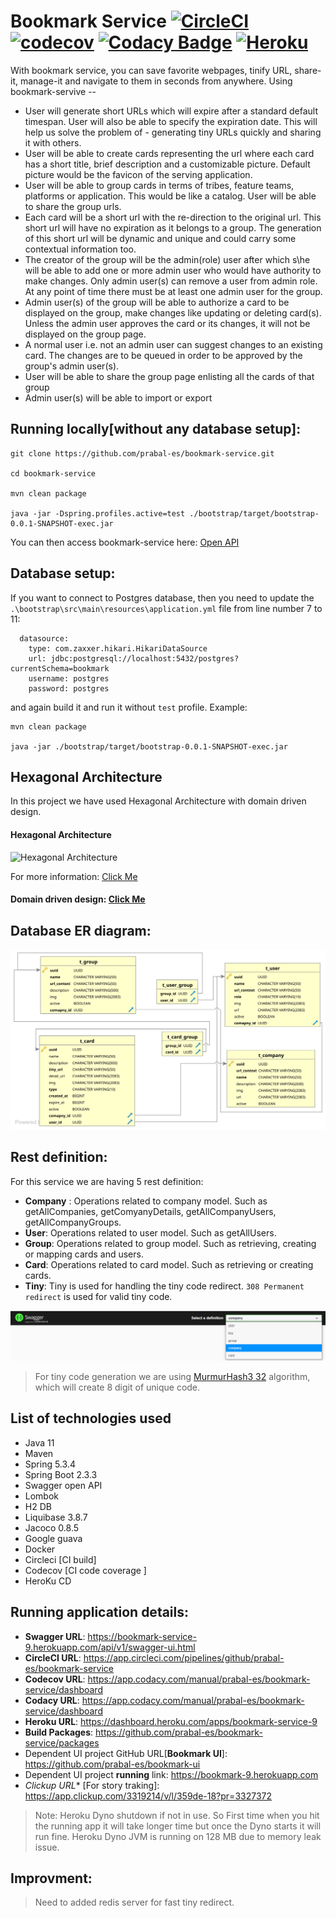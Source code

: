 # Bookmark Service [![CircleCI](https://circleci.com/gh/prabal-es/bookmark-service.svg?style=svg&circle-token=e230712c1d302f0dfbc0bbfccd5a6300457f5f73)](https://circleci.com/gh/prabal-es/bookmark-service) [![codecov](https://codecov.io/gh/prabal-es/bookmark-service/branch/master/graph/badge.svg?token=5FF8ZIXH7F)](https://codecov.io/gh/prabal-es/bookmark-service) [![Codacy Badge](https://app.codacy.com/project/badge/Grade/ad7b78fe92664402a84512aca3e27b15)](https://www.codacy.com?utm_source=github.com&amp;utm_medium=referral&amp;utm_content=prabal-es/bookmark-service&amp;utm_campaign=Badge_Grade) [![Heroku](https://heroku-badge.herokuapp.com/?app=heroku-badge)](https://bookmark-service-9.herokuapp.com/api/v1/swagger-ui.html)

With bookmark service, you can save favorite webpages, tinify URL, share-it, manage-it and navigate to them in seconds from anywhere. Using bookmark-servive --
- User will generate short URLs which will expire after a standard default timespan. User will also be able to specify the expiration date. This will help us solve the problem of - generating tiny URLs quickly and sharing it with others.
- User will be able to create cards representing the url where each card has a short title, brief description and a customizable picture. Default picture would be the favicon of the serving application.
- User will be able to group cards in terms of tribes, feature teams, platforms or application. This would be like a catalog. User will be able to share the group urls.
- Each card will be a short url with the re-direction to the original url. This short url will have no expiration as it belongs to a group. The generation of this short url will be dynamic and unique and could carry some contextual information too.
- The creator of the group will be the admin(role) user after which s\he will be able to add one or more admin user who would have authority to make changes. Only admin user(s) can remove a user from admin role. At any point of time there must be at least one admin user for the group.
- Admin user(s) of the group will be able to authorize a card to be displayed on the group, make changes like updating or deleting card(s). Unless the admin user approves the card or its changes, it will not be displayed on the group page.
- A normal user i.e. not an admin user can suggest changes to an existing card. The changes are to be queued in order to be approved by the group's admin user(s).
- User will be able to share the group page enlisting all the cards of that group
- Admin user(s) will be able to import or export

## Running locally[without any database setup]:
```
git clone https://github.com/prabal-es/bookmark-service.git

cd bookmark-service

mvn clean package

java -jar -Dspring.profiles.active=test ./bootstrap/target/bootstrap-0.0.1-SNAPSHOT-exec.jar

```
You can then access bookmark-service here: [Open API](http://localhost:8080/api/v1/swagger-ui.html)

## Database setup:
If you want to connect to Postgres database, then you need to update the `.\bootstrap\src\main\resources\application.yml` file from line number 7 to 11:
```
  datasource:
    type: com.zaxxer.hikari.HikariDataSource
    url: jdbc:postgresql://localhost:5432/postgres?currentSchema=bookmark
    username: postgres
    password: postgres
```
and again build it and run it without `test` profile. Example:
```
mvn clean package

java -jar ./bootstrap/target/bootstrap-0.0.1-SNAPSHOT-exec.jar
```
## Hexagonal Architecture
In this project we have used Hexagonal Architecture with domain driven design.
#### Hexagonal Architecture
![Hexagonal Architecture](https://stefanoalletti.files.wordpress.com/2017/10/clean-architecture.png?w=590&h=333)

For more information: [Click Me](https://en.wikipedia.org/wiki/Hexagonal_architecture_(software))

#### Domain driven design: [Click Me](https://en.wikipedia.org/wiki/Domain-driven_design)

## Database ER diagram:
![Database ER diagram](https://github.com/prabal-es/bookmark-service/blob/development/.github/docs/db.svg?raw=true)

## Rest definition:
For this service we are having 5 rest definition:
- **Company** : Operations related to company model. Such as getAllCompanies, getComyanyDetails, getAllCompanyUsers, getAllCompanyGroups. 
- **User**: Operations related to user model. Such as getAllUsers.
- **Group**: Operations related to group model. Such as retrieving, creating or mapping cards and users.
- **Card**: Operations related to card model. Such as retrieving or creating cards.
- **Tiny**: Tiny is used for handling the tiny code redirect. `308 Permanent redirect` is used for valid tiny code.

![Rest definition](https://github.com/prabal-es/bookmark-service/blob/development/.github/docs/rest_definition.png?raw=true)

> For tiny code generation we are using [MurmurHash3 32](https://en.wikipedia.org/wiki/MurmurHash) algorithm, which will create 8 digit of unique code.

## List of technologies used
- Java 11 
- Maven
- Spring 5.3.4
- Spring Boot 2.3.3
- Swagger open API
- Lombok
- H2 DB
- Liquibase 3.8.7
- Jacoco 0.8.5
- Google guava
- Docker
- Circleci [CI build]
- Codecov [CI code coverage ]
- HeroKu CD

## Running application details: 
- **Swagger URL**: https://bookmark-service-9.herokuapp.com/api/v1/swagger-ui.html
- **CircleCI URL**: https://app.circleci.com/pipelines/github/prabal-es/bookmark-service
- **Codecov URL**: https://app.codacy.com/manual/prabal-es/bookmark-service/dashboard
- **Codacy URL**: https://app.codacy.com/manual/prabal-es/bookmark-service/dashboard
- **Heroku URL**: https://dashboard.heroku.com/apps/bookmark-service-9
- **Build Packages**: https://github.com/prabal-es/bookmark-service/packages
- Dependent UI project GitHub URL[**Bookmark UI**]: https://github.com/prabal-es/bookmark-ui
- Dependent UI project **running** link: https://bookmark-9.herokuapp.com
- *Clickup URL** [For story traking]: https://app.clickup.com/3319214/v/l/359de-18?pr=3327372

> Note: Heroku Dyno shutdown if not in use. So First time when you hit the running app it will take longer time but once the Dyno starts it will run fine.
> Heroku Dyno JVM is running on 128 MB due to memory leak issue.

## Improvment:
> Need to added redis server for fast tiny redirect.

  
